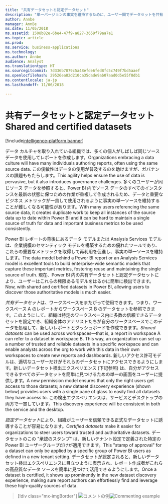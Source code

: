 ```yaml
---
title: "共有データセットと認定データセット"
description: "単一バージョンの事実を維持するために、ユーザー間でデータセットを共有します。"
author: Annbe
manager: AnnBe
ms.date: 11/05/2018
ms.assetid: 1508b82e-6be4-47f9-a827-3659f79aa7a1
ms.topic: article
ms.prod: 
ms.service: business-applications
ms.technology: 
ms.author: Annbe
audience: Analyst
ms.translationtype: HT
ms.sourcegitcommit: 7d336b7079c5a48efde6fed8fc5c749f7bd5aaef
ms.openlocfilehash: 29526ea82d210ca35dade9ab07aad0d5e55f8db1
ms.contentlocale: ja-jp
ms.lasthandoff: 11/06/2018

---
```

# <a name="shared-and-certified-datasets"></a><span data-ttu-id="d0265-103">共有データセットと認定データセット</span><span class="sxs-lookup"><span data-stu-id="d0265-103">Shared and certified datasets</span></span>

[!include[intelligence-platform banner](../../includes/intelligence-platform.md)]

<span data-ttu-id="d0265-104">データ カルチャを取り入れている組織では、多くの個人がしばしば同じソース データを使用してレポートを作成します。</span><span class="sxs-lookup"><span data-stu-id="d0265-104">Organizations embracing a data culture will have many individuals authoring reports, often using the same source data.</span></span> <span data-ttu-id="d0265-105">この俊敏性はデータの使用が普及するのを助けますが、ガバナンスの課題ももたらします。</span><span class="sxs-lookup"><span data-stu-id="d0265-105">This agility helps ensure the use of data is pervasive, but it also introduces governance challenges.</span></span>  <span data-ttu-id="d0265-106">多くのユーザーが同じソース データを参照すると、Power BI 内でソース データのすべてのインスタンスを最新の状態に保つための作業が重複して作成されるため、データと重要なビジネス メトリックが一貫して使用されるように事実の単一ソースを維持することが難しくなる可能性があります。</span><span class="sxs-lookup"><span data-stu-id="d0265-106">With many users referencing the same source data, it creates duplicate work to keep all instances of the source data up to date within Power BI and it can be hard to maintain a single source of truth for data and important business metrics to be used consistently.</span></span> 

<span data-ttu-id="d0265-107">Power BI レポートの背後にあるデータ モデルまたは Analysis Services モデルは、企業規模のセマンティック モデルを構築するための優れたツールであり、これらの重要なメトリックを取得して再利用を促進し、事実の単一ソースを維持します。</span><span class="sxs-lookup"><span data-stu-id="d0265-107">The data model behind a Power BI report or an Analysis Services model is excellent tools to build enterprise-wide semantic models that capture these important metrics, fostering reuse and maintaining the single source of truth.</span></span> <span data-ttu-id="d0265-108">現在、Power BI 内の共有データセットと認定データセットにより、ユーザーはこれらの権限あるモデルをはるかに簡単に検出できます。</span><span class="sxs-lookup"><span data-stu-id="d0265-108">Now, with shared and certified datasets in Power BI, allowing users to discover those authoritative models is much easier.</span></span>

<span data-ttu-id="d0265-109">*共有データセット*は、ワークスペースをまたがって使用できます。つまり、ワークスペース A のレポートからワークスペース B のデータセットを参照できます。このようにして、組織は特定のワークスペース内に多数の信頼できるデータセットを設定でき、組織全体のアナリストたちが自分のワークスペースでこのデータを処理して、新しいレポートとダッシュボードを作成できます。</span><span class="sxs-lookup"><span data-stu-id="d0265-109">*Shared datasets* can be used across workspaces—that is, a report in workspace A can refer to a dataset in workspace B. This way, an organization can set up a number of trusted and reliable datasets in a specific workspace and can enable analysts across the org to work with this data in their own workspaces to create new reports and dashboards.</span></span> <span data-ttu-id="d0265-110">新しいアクセス許可モデルは、適切なユーザーだけがそれらのデータセットにアクセスできるようにします。新しいデータセット検出エクスペリエンス (下記参照) は、自分がアクセスできるすべてのデータセットを簡単に見つけるための単一の画面をユーザーに提供します。</span><span class="sxs-lookup"><span data-stu-id="d0265-110">A new permission model ensures that only the right users get access to those datasets; a new dataset discovery experience (shown below) provides users with a single pane of glass to easily find all datasets they have access to.</span></span> <span data-ttu-id="d0265-111">この検出エクスペリエンスは、サービスとデスクトップの両方で一貫しています。</span><span class="sxs-lookup"><span data-stu-id="d0265-111">This discovery experience will be consistent in both the service and the desktop.</span></span>

<span data-ttu-id="d0265-112">*認定データセット*により、組織がユーザーを信頼できる正式なデータセットに誘導することが容易になります。</span><span class="sxs-lookup"><span data-stu-id="d0265-112">*Certified datasets* make it easier for organizations to steer users toward trusted and authoritative datasets.</span></span> <span data-ttu-id="d0265-113">データセットのこの "承認のスタンプ" は、新しいテナント設定で定義された特定の Power BI ユーザーグループだけが適用できます。</span><span class="sxs-lookup"><span data-stu-id="d0265-113">This "stamp of approval" for a dataset can only be applied by a specific group of Power BI users as defined in a new tenant setting.</span></span> <span data-ttu-id="d0265-114">データセットが認定されると、新しいデータセット検出エクスペリエンスに目立つように表示され、レポート作成者がこれらの高品質なデータ ソースを簡単に見つけて活用できるようにします。</span><span class="sxs-lookup"><span data-stu-id="d0265-114">Once a dataset is certified, it shows up prominently in the new dataset discovery experience, making sure report authors can effortlessly find and leverage these high-quality sources of data.</span></span> 

> [!div class="mx-imgBorder"]
> <span data-ttu-id="d0265-115">![コメントの例](media/certified-datasets.png "認定データセット")</span><span class="sxs-lookup"><span data-stu-id="d0265-115">![Commenting example](media/certified-datasets.png "Certified datasets")</span></span>

